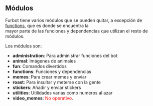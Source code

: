 ## Módulos
Furbot tiene varios módulos que se pueden quitar, a excepción de [functions](https://github.com/Tekofx/furbot/blob/main/cogs/functions.py), que es donde se  encuentra la  
mayor parte de las funciones y dependencias que utilizan el resto de módulos.

Los módulos son:
- **administration**: Para administrar funciones del bot
- **animal**: Imágenes de animales
- **fun**: Comandos divertidos
- **functions**: Funciones y dependencias
- **memes**: Para crear memes y enviar
- **roast**: Para insultar y meterse con la gente
- **stickers**: Añadir y enviar stickers
- **utilities**: Utilidades varias como numeros al azar
- **video_memes**: <span style="color:red">No operativo</span>.